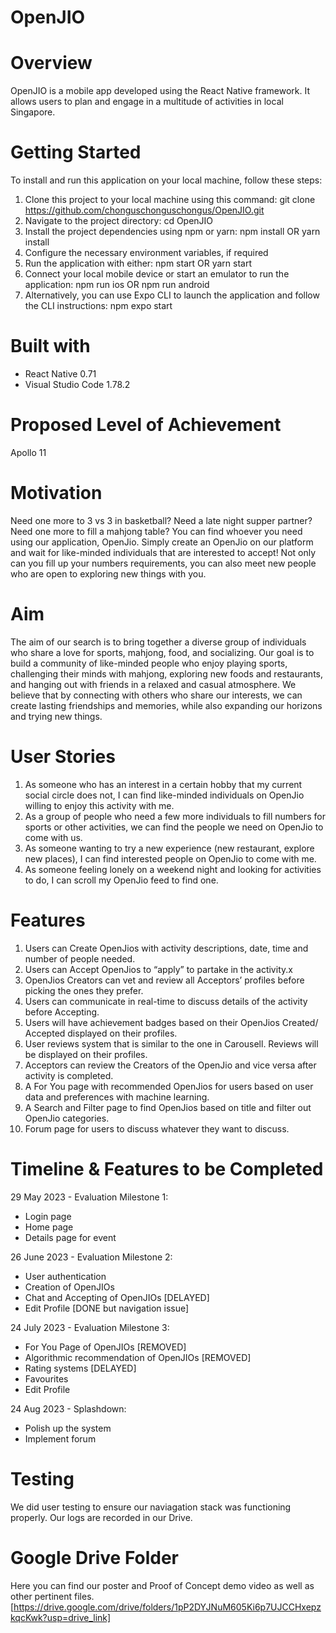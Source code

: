 # OpenJIO

# Overview
OpenJIO is a mobile app developed using the React Native framework. It allows users to plan and engage in a multitude of activities in local Singapore.

# Getting Started
To install and run this application on your local machine, follow these steps:

1. Clone this project to your local machine using this command: git clone https://github.com/chonguschonguschongus/OpenJIO.git
2. Navigate to the project directory: cd OpenJIO
3. Install the project dependencies using npm or yarn: npm install OR yarn install
4. Configure the necessary environment variables, if required
5. Run the application with either: npm start OR yarn start
6. Connect your local mobile device or start an emulator to run the application: npm run ios OR npm run android
7. Alternatively, you can use Expo CLI to launch the application and follow the CLI instructions: npm expo start


# Built with
- React Native 0.71
- Visual Studio Code 1.78.2
  
# Proposed Level of Achievement
Apollo 11 

# Motivation
Need one more to 3 vs 3 in basketball? Need a late night supper partner? Need one more to fill a mahjong table? You can find whoever you need using our application, OpenJio. Simply create an OpenJio on our platform and wait for like-minded individuals that are interested to accept! Not only can you fill up your numbers requirements, you can also meet new people who are open to exploring new things with you.
 

# Aim
The aim of our search is to bring together a diverse group of individuals who share a love for sports, mahjong, food, and socializing. Our goal is to build a community of like-minded people who enjoy playing sports, challenging their minds with mahjong, exploring new foods and restaurants, and hanging out with friends in a relaxed and casual atmosphere. We believe that by connecting with others who share our interests, we can create lasting friendships and memories, while also expanding our horizons and trying new things.


# User Stories
1. As someone who has an interest in a certain hobby that my current social circle does not, I can find like-minded individuals on OpenJio willing to enjoy this activity with me.
2. As a group of people who need a few more individuals to fill numbers for sports or other activities, we can find the people we need on OpenJio to come with us.
3. As someone wanting to try a new experience (new restaurant, explore new places), I can find interested people on OpenJio to come with me.
4. As someone feeling lonely on a weekend night and looking for activities to do, I can scroll my OpenJio feed to find one.


# Features
1. Users can Create OpenJios with activity descriptions, date, time and number of people needed.
2. Users can Accept OpenJios to “apply” to partake in the activity.x
3. OpenJios Creators can vet and review all Acceptors’ profiles before picking the ones they prefer.
4. Users can communicate in real-time to discuss details of the activity before Accepting.
5. Users will have achievement badges based on their OpenJios Created/ Accepted displayed on their profiles.
6. User reviews system that is similar to the one in Carousell. Reviews will be displayed on their profiles.
7. Acceptors can review the Creators of the OpenJio and vice versa after activity is completed.
8. A For You page with recommended OpenJios for users based on user data and preferences with machine learning.
9. A Search and Filter page to find OpenJios based on title and filter out OpenJio categories.
10. Forum page for users to discuss whatever they want to discuss. 


# Timeline & Features to be Completed
29 May 2023 - Evaluation Milestone 1: 
- Login page
- Home page
- Details page for event

26 June 2023 - Evaluation Milestone 2: 
- User authentication
- Creation of OpenJIOs
- Chat and Accepting of OpenJIOs [DELAYED]
- Edit Profile [DONE but navigation issue]

24 July 2023 - Evaluation Milestone 3: 
- For You Page of OpenJIOs [REMOVED]
- Algorithmic recommendation of OpenJIOs [REMOVED]
- Rating systems [DELAYED]
- Favourites
- Edit Profile

24 Aug 2023 - Splashdown:
- Polish up the system
- Implement forum

# Testing
We did user testing to ensure our naviagation stack was functioning properly. Our logs are recorded in our Drive.

# Google Drive Folder
Here you can find our poster and Proof of Concept demo video as well as other pertinent files. [https://drive.google.com/drive/folders/1pP2DYJNuM605Ki6p7UJCCHxepzkqcKwk?usp=drive_link]

